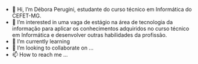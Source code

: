 - 👋 Hi, I’m Débora Perugini, estudante do curso técnico em Informática do CEFET-MG. 
- 👀 I’m interested in uma vaga de estágio na área de tecnologia da informação para aplicar os conhecimentos adquiridos no curso técnico em Informática e
desenvolver outras habilidades da profissão.
- 🌱 I’m currently learning 
- 💞️ I’m looking to collaborate on ...
- 📫 How to reach me ...

<!---
DeboraPerugini/DeboraPerugini is a ✨ special ✨ repository because its `README.md` (this file) appears on your GitHub profile.
You can click the Preview link to take a look at your changes.
--->
